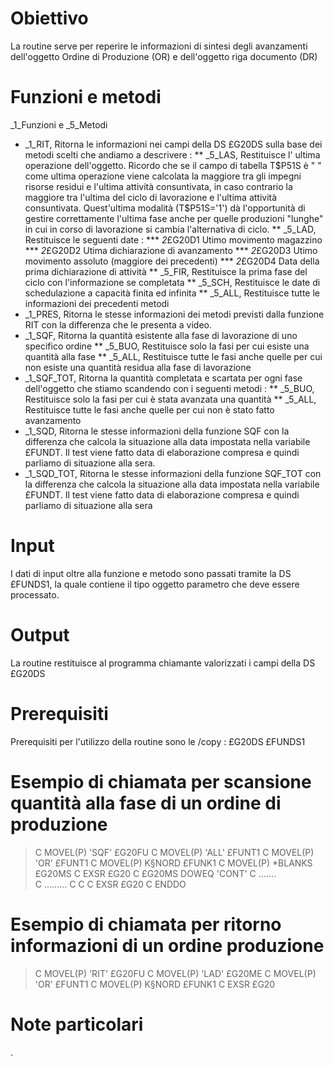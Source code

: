 # Obiettivo
La routine serve per reperire le informazioni di sintesi degli avanzamenti dell'oggetto Ordine di Produzione (OR) e dell'oggetto riga documento (DR)

# Funzioni e metodi
_1_Funzioni e _5_Metodi
 * _1_RIT, Ritorna le informazioni nei campi della DS £G20DS sulla base dei metodi scelti che andiamo a descrivere : 
 ** _5_LAS, Restituisce l' ultima operazione dell'oggetto. Ricordo che se il campo di tabella T$P51S è " " come ultima  operazione viene calcolata  la maggiore tra gli impegni risorse residui e l'ultima attività consuntivata, in caso contrario  la maggiore tra  l'ultima del ciclo di lavorazione e l'ultima attività consuntivata. Quest'ultima modalità (T$P51S='1') dà l'opportunità di gestire correttamente l'ultima fase anche per quelle produzioni "lunghe" in cui in corso di lavorazione si cambia l'alternativa di ciclo.
** _5_LAD, Restituisce le  seguenti date : 
*** _2_£G20D1   Utimo movimento magazzino
*** _2_£G20D2   Utima dichiarazione di avanzamento
*** _2_£G20D3   Utimo movimento assoluto  (maggiore dei precedenti)
*** _2_£G20D4   Data della prima dichiarazione di attività
** _5_FIR, Restituisce la prima fase del ciclo con l'informazione se completata	
** _5_SCH, Restituisce le date di schedulazione a capacità finita ed infinita
** _5_ALL, Restituisce tutte le informazioni dei precedenti metodi
 * _1_PRES, Ritorna le stesse informazioni dei metodi previsti dalla funzione RIT con la differenza che le presenta a video.
 * _1_SQF, Ritorna la quantità esistente alla fase di lavorazione di uno specifico ordine
** _5_BUO, Restituisce solo la fasi per cui esiste una quantità alla fase
** _5_ALL,  Restituisce tutte le fasi anche quelle per cui non esiste una quantità residua alla fase di lavorazione
 * _1_SQF_TOT, Ritorna la quantità completata e scartata per ogni fase dell'oggetto che stiamo scandendo con i seguenti metodi : 
** _5_BUO, Restituisce solo la fasi per cui è stata avanzata una quantità
** _5_ALL,  Restituisce tutte le fasi anche quelle per cui non è stato fatto avanzamento
 * _1_SQD,  Ritorna le stesse informazioni della funzione SQF con la differenza che calcola la situazione alla data impostata nella variabile £FUNDT. Il test viene fatto data di elaborazione compresa e quindi parliamo di situazione alla sera.
 * _1_SQD_TOT,  Ritorna le stesse informazioni della funzione SQF_TOT con la differenza che calcola la situazione alla data impostata nella variabile £FUNDT. Il test viene fatto data di elaborazione compresa e quindi parliamo di situazione alla sera


# Input
I dati di input oltre alla funzione e metodo sono passati tramite la DS £FUNDS1, la quale contiene il tipo oggetto parametro che deve essere processato.




# Output
La routine restituisce al programma chiamante valorizzati i campi della DS £G20DS

# Prerequisiti
Prerequisiti per l'utilizzo della routine sono le /copy : 
£G20DS
£FUNDS1


# Esempio di chiamata per scansione quantità alla fase di un ordine di produzione

>C                   MOVEL(P)  'SQF'         £G20FU
C                   MOVEL(P)  'ALL'         £FUNT1
C                   MOVEL(P)  'OR'          £FUNT1
C                   MOVEL(P)  K§NORD        £FUNK1
C                   MOVEL(P)  *BLANKS       £G20MS
C                   EXSR      £G20
C     £G20MS        DOWEQ     'CONT'
C                    ....... 	
C                    .........
C
C
C                   EXSR      £G20
C                   ENDDO


# Esempio di chiamata per ritorno informazioni di un ordine produzione

>C                   MOVEL(P)  'RIT'         £G20FU
C                   MOVEL(P)  'LAD'         £G20ME
C                   MOVEL(P)  'OR'          £FUNT1
C                   MOVEL(P)  K§NORD        £FUNK1
C                   EXSR      £G20



# Note particolari
.
